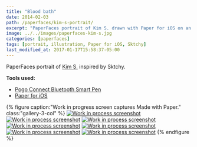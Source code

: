 ```yaml
---
title: "Blood bath"
date: 2014-02-03
path: /paperfaces/kim-s-portrait/
excerpt: "PaperFaces portrait of Kim S. drawn with Paper for iOS on an iPad."
image: ../../images/paperfaces-kim-s.jpg
categories: [paperfaces]
tags: [portrait, illustration, Paper for iOS, Sktchy]
last_modified_at: 2017-01-17T15:58:37-05:00
---
```


PaperFaces portrait of [Kim S.](https://sktchy.com/czir6c) inspired by Sktchy.

**Tools used:**

- [Pogo Connect Bluetooth Smart Pen](https://www.amazon.com/gp/product/B009K448L4/ref=as_li_ss_tl?ie=UTF8&camp=1789&creative=390957&creativeASIN=B009K448L4&linkCode=as2&tag=mademist-20)
- [Paper for iOS](https://paper.bywetransfer.com/)

{% figure caption:"Work in progress screen captures Made with Paper." class:"gallery-3-col" %}
[![Work in process screenshot](../../images/paperfaces-kim-s-process-1-600.jpg)](../../images/paperfaces-kim-s-process-1-lg.jpg)
[![Work in process screenshot](../../images/paperfaces-kim-s-process-2-600.jpg)](../../images/paperfaces-kim-s-process-2-lg.jpg)
[![Work in process screenshot](../../images/paperfaces-kim-s-process-3-600.jpg)](../../images/paperfaces-kim-s-process-3-lg.jpg)
[![Work in process screenshot](../../images/paperfaces-kim-s-process-4-600.jpg)](../../images/paperfaces-kim-s-process-4-lg.jpg)
[![Work in process screenshot](../../images/paperfaces-kim-s-process-5-600.jpg)](../../images/paperfaces-kim-s-process-5-lg.jpg)
[![Work in process screenshot](../../images/paperfaces-kim-s-process-6-600.jpg)](../../images/paperfaces-kim-s-process-6-lg.jpg)
[![Work in process screenshot](../../images/paperfaces-kim-s-process-7-600.jpg)](../../images/paperfaces-kim-s-process-7-lg.jpg)
{% endfigure %}
